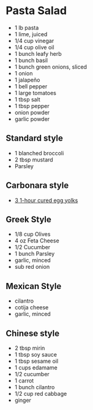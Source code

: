 # Pasta Salad

* 1 lb pasta
* 1 lime, juiced
* 1/4 cup vinegar
* 1/4 cup olive oil
* 1 bunch leafy herb
* 1 bunch basil
* 1 bunch green onions, sliced
* 1 onion
* 1 jalapeño
* 1 bell pepper
* 1 large tomatoes
* 1 tbsp salt
* 1 tbsp pepper
* onion powder
* garlic powder

## Standard style
* 1 blanched broccoli
* 2 tbsp mustard
* Parsley

## Carbonara style
* [3 1-hour cured egg yolks](./cured-egg-yolk)

## Greek Style
* 1/8 cup Olives
* 4 oz Feta Cheese
* 1/2 Cucumber
* 1 bunch Parsley
* garlic, minced
* sub red onion

## Mexican Style
* cilantro
* cotija cheese
* garlic, minced

## Chinese style
* 2 tbsp mirin
* 1 tbsp soy sauce
* 1 tbsp sesame oil
* 1 cups edamame
* 1/2 cucumber
* 1 carrot
* 1 bunch cilantro
* 1/2 cup red cabbage
* ginger
